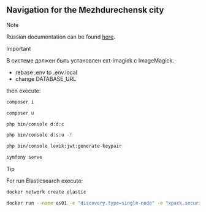 ## Navigation for the Mezhdurechensk city

> [!NOTE]
> Russian documentation can be found [here](https://github.com/VibroSevik/api.mezhdurechensk.itlabs.top/blob/master/README.md "Russian documentation").

> [!IMPORTANT]  
> В системе должен быть установлен ext-imagick с ImageMagick.

- rebase .env to .env.local
- change DATABASE_URL

then execute:

```sh
composer i
```

```sh
composer u
```

```sh
php bin/console d:d:c
```

```sh
php bin/console d:s:u -f
```

```sh
php bin/console lexik:jwt:generate-keypair
```

```sh
symfony serve
```

> [!TIP]
> For run Elasticsearch execute:
> ```sh
> docker network create elastic
> ```
>
> ```sh
> docker run --name es01 -e "discovery.type=single-node" -e "xpack.security.enabled=false" -e "xpack.security.transport.ssl.enabled=false" -e "xpack.security.http.ssl.enabled=false" --net elastic -p 9200:9200 -it -m 1GB docker.elastic.co/elasticsearch/elasticsearch:8.14.1
> ```
